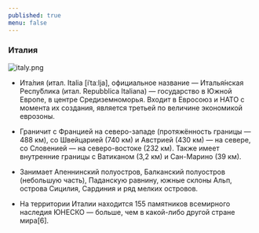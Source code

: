 ```yaml
---
published: true
menu: false
---
```

### Италия
![italy.png]({{site.baseurl}}/images/italy.png)

- Ита́лия (итал. Italia [iˈtaːlja], официальное название — Италья́нская Респу́блика (итал. Repubblica Italiana) — государство в Южной Европе, в центре Средиземноморья. Входит в Евросоюз и НАТО с момента их создания, является третьей по величине экономикой еврозоны.

- Граничит с Францией на северо-западе (протяжённость границы — 488 км), со Швейцарией (740 км) и Австрией (430 км) — на севере, со Словенией — на северо-востоке (232 км). Также имеет внутренние границы с Ватиканом (3,2 км) и Сан-Марино (39 км).

- Занимает Апеннинский полуостров, Балканский полуостров (небольшую часть), Паданскую равнину, южные склоны Альп, острова Сицилия, Сардиния и ряд мелких островов.

- На территории Италии находится 155 памятников всемирного наследия ЮНЕСКО — больше, чем в какой-либо другой стране мира[6].

